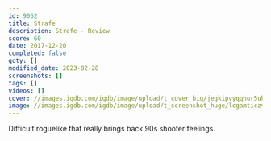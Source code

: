 ```yaml
---
id: 9062
title: Strafe
description: Strafe - Review
score: 60
date: 2017-12-20
completed: false
goty: []
modified_date: 2023-02-28
screenshots: []
tags: []
videos: []
cover: //images.igdb.com/igdb/image/upload/t_cover_big/jegkipvyqqhur5uheqgs.jpg
image: //images.igdb.com/igdb/image/upload/t_screenshot_huge/lcgamticzvmjzouxzgmc.jpg
---
```

Difficult roguelike that really brings back 90s shooter feelings.